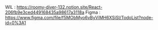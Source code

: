 WIL : https://roomy-diver-132.notion.site/React-206fb9e3ced449168435a98617a3118a
Figma : https://www.figma.com/file/f5MObMyo6vByViMH6XSiSI/TodoList?node-id=0%3A1